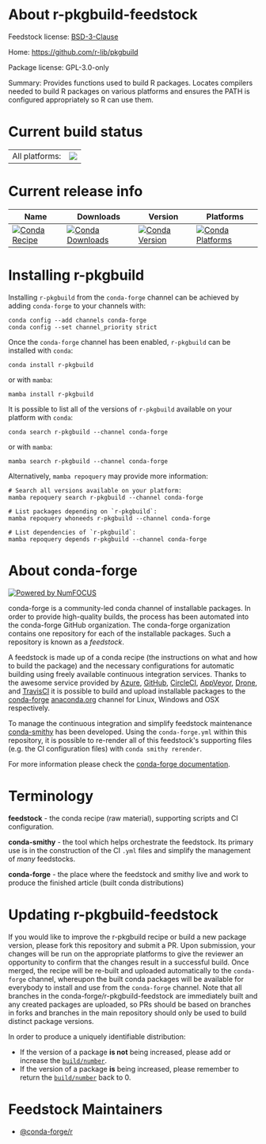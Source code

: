 About r-pkgbuild-feedstock
==========================

Feedstock license: [BSD-3-Clause](https://github.com/conda-forge/r-pkgbuild-feedstock/blob/main/LICENSE.txt)

Home: https://github.com/r-lib/pkgbuild

Package license: GPL-3.0-only

Summary: Provides functions used to build R packages. Locates compilers needed to build R packages on various platforms and ensures the PATH is configured appropriately so R can use them.

Current build status
====================


<table><tr><td>All platforms:</td>
    <td>
      <a href="https://dev.azure.com/conda-forge/feedstock-builds/_build/latest?definitionId=1442&branchName=main">
        <img src="https://dev.azure.com/conda-forge/feedstock-builds/_apis/build/status/r-pkgbuild-feedstock?branchName=main">
      </a>
    </td>
  </tr>
</table>

Current release info
====================

| Name | Downloads | Version | Platforms |
| --- | --- | --- | --- |
| [![Conda Recipe](https://img.shields.io/badge/recipe-r--pkgbuild-green.svg)](https://anaconda.org/conda-forge/r-pkgbuild) | [![Conda Downloads](https://img.shields.io/conda/dn/conda-forge/r-pkgbuild.svg)](https://anaconda.org/conda-forge/r-pkgbuild) | [![Conda Version](https://img.shields.io/conda/vn/conda-forge/r-pkgbuild.svg)](https://anaconda.org/conda-forge/r-pkgbuild) | [![Conda Platforms](https://img.shields.io/conda/pn/conda-forge/r-pkgbuild.svg)](https://anaconda.org/conda-forge/r-pkgbuild) |

Installing r-pkgbuild
=====================

Installing `r-pkgbuild` from the `conda-forge` channel can be achieved by adding `conda-forge` to your channels with:

```
conda config --add channels conda-forge
conda config --set channel_priority strict
```

Once the `conda-forge` channel has been enabled, `r-pkgbuild` can be installed with `conda`:

```
conda install r-pkgbuild
```

or with `mamba`:

```
mamba install r-pkgbuild
```

It is possible to list all of the versions of `r-pkgbuild` available on your platform with `conda`:

```
conda search r-pkgbuild --channel conda-forge
```

or with `mamba`:

```
mamba search r-pkgbuild --channel conda-forge
```

Alternatively, `mamba repoquery` may provide more information:

```
# Search all versions available on your platform:
mamba repoquery search r-pkgbuild --channel conda-forge

# List packages depending on `r-pkgbuild`:
mamba repoquery whoneeds r-pkgbuild --channel conda-forge

# List dependencies of `r-pkgbuild`:
mamba repoquery depends r-pkgbuild --channel conda-forge
```


About conda-forge
=================

[![Powered by
NumFOCUS](https://img.shields.io/badge/powered%20by-NumFOCUS-orange.svg?style=flat&colorA=E1523D&colorB=007D8A)](https://numfocus.org)

conda-forge is a community-led conda channel of installable packages.
In order to provide high-quality builds, the process has been automated into the
conda-forge GitHub organization. The conda-forge organization contains one repository
for each of the installable packages. Such a repository is known as a *feedstock*.

A feedstock is made up of a conda recipe (the instructions on what and how to build
the package) and the necessary configurations for automatic building using freely
available continuous integration services. Thanks to the awesome service provided by
[Azure](https://azure.microsoft.com/en-us/services/devops/), [GitHub](https://github.com/),
[CircleCI](https://circleci.com/), [AppVeyor](https://www.appveyor.com/),
[Drone](https://cloud.drone.io/welcome), and [TravisCI](https://travis-ci.com/)
it is possible to build and upload installable packages to the
[conda-forge](https://anaconda.org/conda-forge) [anaconda.org](https://anaconda.org/)
channel for Linux, Windows and OSX respectively.

To manage the continuous integration and simplify feedstock maintenance
[conda-smithy](https://github.com/conda-forge/conda-smithy) has been developed.
Using the ``conda-forge.yml`` within this repository, it is possible to re-render all of
this feedstock's supporting files (e.g. the CI configuration files) with ``conda smithy rerender``.

For more information please check the [conda-forge documentation](https://conda-forge.org/docs/).

Terminology
===========

**feedstock** - the conda recipe (raw material), supporting scripts and CI configuration.

**conda-smithy** - the tool which helps orchestrate the feedstock.
                   Its primary use is in the construction of the CI ``.yml`` files
                   and simplify the management of *many* feedstocks.

**conda-forge** - the place where the feedstock and smithy live and work to
                  produce the finished article (built conda distributions)


Updating r-pkgbuild-feedstock
=============================

If you would like to improve the r-pkgbuild recipe or build a new
package version, please fork this repository and submit a PR. Upon submission,
your changes will be run on the appropriate platforms to give the reviewer an
opportunity to confirm that the changes result in a successful build. Once
merged, the recipe will be re-built and uploaded automatically to the
`conda-forge` channel, whereupon the built conda packages will be available for
everybody to install and use from the `conda-forge` channel.
Note that all branches in the conda-forge/r-pkgbuild-feedstock are
immediately built and any created packages are uploaded, so PRs should be based
on branches in forks and branches in the main repository should only be used to
build distinct package versions.

In order to produce a uniquely identifiable distribution:
 * If the version of a package **is not** being increased, please add or increase
   the [``build/number``](https://docs.conda.io/projects/conda-build/en/latest/resources/define-metadata.html#build-number-and-string).
 * If the version of a package **is** being increased, please remember to return
   the [``build/number``](https://docs.conda.io/projects/conda-build/en/latest/resources/define-metadata.html#build-number-and-string)
   back to 0.

Feedstock Maintainers
=====================

* [@conda-forge/r](https://github.com/conda-forge/r/)

